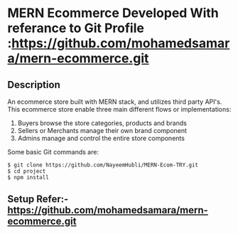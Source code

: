 # MERN Ecommerce Developed With referance to Git Profile :https://github.com/mohamedsamara/mern-ecommerce.git

## Description

An ecommerce store built with MERN stack, and utilizes third party API's. This ecommerce store enable three main different flows or implementations:

1. Buyers browse the store categories, products and brands
2. Sellers or Merchants manage their own brand component
3. Admins manage and control the entire store components 

Some basic Git commands are:

```
$ git clone https://github.com/NayeemHubli/MERN-Ecom-TRY.git
$ cd project
$ npm install
```

## Setup Refer:- https://github.com/mohamedsamara/mern-ecommerce.git
